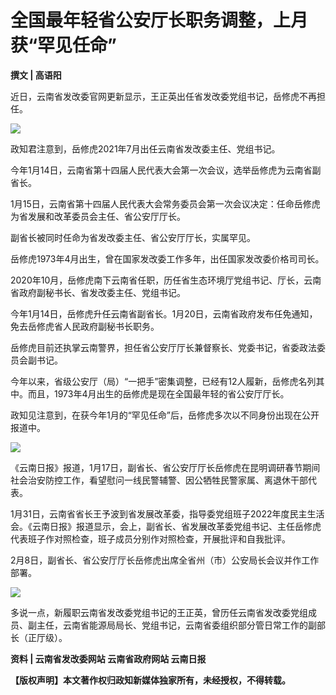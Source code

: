# 全国最年轻省公安厅长职务调整，上月获“罕见任命”

**撰文 | 高语阳**

近日，云南省发改委官网更新显示，王正英出任省发改委党组书记，岳修虎不再担任。

![](https://inews.gtimg.com/news_bt/OZtyrQnZ41-MNtwP4BAXgEwzDkQwTEYpuhWGjStGScrtIAA/1000)

政知君注意到，岳修虎2021年7月出任云南省发改委主任、党组书记。

今年1月14日，云南省第十四届人民代表大会第一次会议，选举岳修虎为云南省副省长。

1月15日，云南省第十四届人民代表大会常务委员会第一次会议决定：任命岳修虎为省发展和改革委员会主任、省公安厅厅长。

副省长被同时任命为省发改委主任、省公安厅厅长，实属罕见。

岳修虎1973年4月出生，曾在国家发改委工作多年，出任国家发改委价格司司长。

2020年10月，岳修虎南下云南省任职，历任省生态环境厅党组书记、厅长，云南省政府副秘书长、省发改委主任、党组书记。

今年1月14日，岳修虎升任云南省副省长。1月20日，云南省政府发布任免通知，免去岳修虎省人民政府副秘书长职务。

岳修虎目前还执掌云南警界，担任省公安厅厅长兼督察长、党委书记，省委政法委员会副书记。

今年以来，省级公安厅（局）“一把手”密集调整，已经有12人履新，岳修虎名列其中。而且，1973年4月出生的岳修虎是现在全国最年轻的省公安厅厅长。

政知见注意到，在获今年1月的“罕见任命”后，岳修虎多次以不同身份出现在公开报道中。

![](https://inews.gtimg.com/news_bt/Owbmv4at61uCRo8kmp70FnqXPdkhP6Y4B_Cd5DrAXM8SoAA/1000)

《云南日报》报道，1月17日，副省长、省公安厅厅长岳修虎在昆明调研春节期间社会治安防控工作，看望慰问一线民警辅警、因公牺牲民警家属、离退休干部代表。

1月31日，云南省省长王予波到省发展改革委，指导委党组班子2022年度民主生活会。《云南日报》报道显示，会上，副省长、省发展改革委党组书记、主任岳修虎代表班子作对照检查，班子成员分别作对照检查，开展批评和自我批评。

2月8日，副省长、省公安厅厅长岳修虎出席全省州（市）公安局长会议并作工作部署。

![](https://inews.gtimg.com/news_bt/Otc23la7rgkiFOGqGb6b0OFDk-Z10RBqdCe0CgYrGUq6QAA/1000)

多说一点，新履职云南省发改委党组书记的王正英，曾历任云南省发改委党组成员、副主任，云南省能源局局长、党组书记，云南省委组织部分管日常工作的副部长（正厅级）。

**资料 | 云南省发改委网站 云南省政府网站 云南日报**

**【版权声明】本文著作权归政知新媒体独家所有，未经授权，不得转载。**

